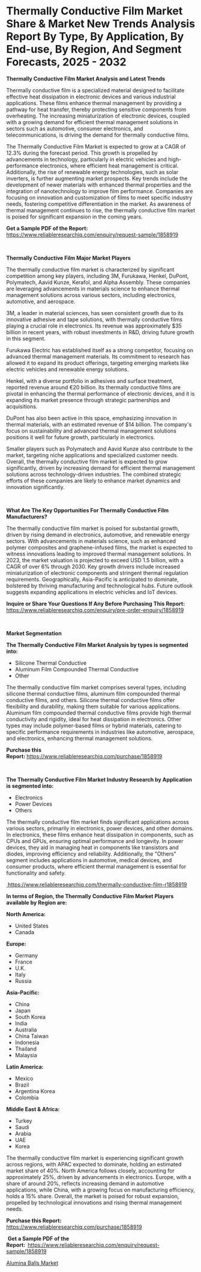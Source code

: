 <p><h1>Thermally Conductive Film Market Share & Market New Trends Analysis Report By Type, By Application, By End-use, By Region, And Segment Forecasts, 2025 - 2032</h1></p><p><strong>Thermally Conductive Film Market Analysis and Latest Trends</strong></p>
<p><p>Thermally conductive film is a specialized material designed to facilitate effective heat dissipation in electronic devices and various industrial applications. These films enhance thermal management by providing a pathway for heat transfer, thereby protecting sensitive components from overheating. The increasing miniaturization of electronic devices, coupled with a growing demand for efficient thermal management solutions in sectors such as automotive, consumer electronics, and telecommunications, is driving the demand for thermally conductive films.</p><p>The Thermally Conductive Film Market is expected to grow at a CAGR of 12.3% during the forecast period. This growth is propelled by advancements in technology, particularly in electric vehicles and high-performance electronics, where efficient heat management is critical. Additionally, the rise of renewable energy technologies, such as solar inverters, is further augmenting market prospects. Key trends include the development of newer materials with enhanced thermal properties and the integration of nanotechnology to improve film performance. Companies are focusing on innovation and customization of films to meet specific industry needs, fostering competitive differentiation in the market. As awareness of thermal management continues to rise, the thermally conductive film market is poised for significant expansion in the coming years.</p></p>
<p><strong>Get a Sample PDF of the Report:&nbsp;</strong> <a href="https://www.reliableresearchiq.com/enquiry/request-sample/1858919?utm_campaign=3026&utm_medium=2&utm_source=Github&utm_content=ia&utm_term=01042025&utm_id=thermally-conductive-film">https://www.reliableresearchiq.com/enquiry/request-sample/1858919</a></p>
<p>&nbsp;</p>
<p><strong>Thermally Conductive Film Major Market Players</strong></p>
<p><p>The thermally conductive film market is characterized by significant competition among key players, including 3M, Furukawa, Henkel, DuPont, Polymatech, Aavid Kunze, Kerafol, and Alpha Assembly. These companies are leveraging advancements in materials science to enhance thermal management solutions across various sectors, including electronics, automotive, and aerospace.</p><p>3M, a leader in material sciences, has seen consistent growth due to its innovative adhesive and tape solutions, with thermally conductive films playing a crucial role in electronics. Its revenue was approximately $35 billion in recent years, with robust investments in R&D, driving future growth in this segment.</p><p>Furukawa Electric has established itself as a strong competitor, focusing on advanced thermal management materials. Its commitment to research has allowed it to expand its product offerings, targeting emerging markets like electric vehicles and renewable energy solutions.</p><p>Henkel, with a diverse portfolio in adhesives and surface treatment, reported revenue around €20 billion. Its thermally conductive films are pivotal in enhancing the thermal performance of electronic devices, and it is expanding its market presence through strategic partnerships and acquisitions.</p><p>DuPont has also been active in this space, emphasizing innovation in thermal materials, with an estimated revenue of $14 billion. The company's focus on sustainability and advanced thermal management solutions positions it well for future growth, particularly in electronics.</p><p>Smaller players such as Polymatech and Aavid Kunze also contribute to the market, targeting niche applications and specialized customer needs. Overall, the thermally conductive film market is expected to grow significantly, driven by increasing demand for efficient thermal management solutions across technology-driven industries. The combined strategic efforts of these companies are likely to enhance market dynamics and innovation significantly.</p></p>
<p>&nbsp;</p>
<p><strong>What Are The Key Opportunities For Thermally Conductive Film Manufacturers?</strong></p>
<p><p>The thermally conductive film market is poised for substantial growth, driven by rising demand in electronics, automotive, and renewable energy sectors. With advancements in materials science, such as enhanced polymer composites and graphene-infused films, the market is expected to witness innovations leading to improved thermal management solutions. In 2023, the market valuation is projected to exceed USD 1.5 billion, with a CAGR of over 6% through 2030. Key growth drivers include increased miniaturization of electronic components and stringent thermal regulation requirements. Geographically, Asia-Pacific is anticipated to dominate, bolstered by thriving manufacturing and technological hubs. Future outlook suggests expanding applications in electric vehicles and IoT devices.</p></p>
<p><strong>Inquire or Share Your Questions If Any Before Purchasing This Report:</strong> <a href="https://www.reliableresearchiq.com/enquiry/pre-order-enquiry/1858919?utm_campaign=3026&utm_medium=2&utm_source=Github&utm_content=ia&utm_term=01042025&utm_id=thermally-conductive-film">https://www.reliableresearchiq.com/enquiry/pre-order-enquiry/1858919</a></p>
<p>&nbsp;</p>
<p><strong>Market Segmentation</strong></p>
<p><strong>The Thermally Conductive Film Market Analysis by types is segmented into:</strong></p>
<p><ul><li>Silicone Thermal Conductive</li><li>Aluminum Film Compounded Thermal Conductive</li><li>Other</li></ul></p>
<p><p>The thermally conductive film market comprises several types, including silicone thermal conductive films, aluminum film compounded thermal conductive films, and others. Silicone thermal conductive films offer flexibility and durability, making them suitable for various applications. Aluminum film compounded thermal conductive films provide high thermal conductivity and rigidity, ideal for heat dissipation in electronics. Other types may include polymer-based films or hybrid materials, catering to specific performance requirements in industries like automotive, aerospace, and electronics, enhancing thermal management solutions.</p></p>
<p><strong>Purchase this Report:&nbsp;</strong><a href="https://www.reliableresearchiq.com/purchase/1858919?utm_campaign=3026&utm_medium=2&utm_source=Github&utm_content=ia&utm_term=01042025&utm_id=thermally-conductive-film">https://www.reliableresearchiq.com/purchase/1858919</a></p>
<p>&nbsp;</p>
<p><strong>The Thermally Conductive Film Market Industry Research by Application is segmented into:</strong></p>
<p><ul><li>Electronics</li><li>Power Devices</li><li>Others</li></ul></p>
<p><p>The thermally conductive film market finds significant applications across various sectors, primarily in electronics, power devices, and other domains. In electronics, these films enhance heat dissipation in components, such as CPUs and GPUs, ensuring optimal performance and longevity. In power devices, they aid in managing heat in components like transistors and diodes, improving efficiency and reliability. Additionally, the "Others" segment includes applications in automotive, medical devices, and consumer products, where efficient thermal management is essential for functionality and safety.</p></p>
<p><a href="https://www.reliableresearchiq.com/thermally-conductive-film-r1858919?utm_campaign=3026&utm_medium=2&utm_source=Github&utm_content=ia&utm_term=01042025&utm_id=thermally-conductive-film">&nbsp;https://www.reliableresearchiq.com/thermally-conductive-film-r1858919</a></p>
<p><strong>In terms of Region, the Thermally Conductive Film Market Players available by Region are:</strong></p>
<p>
    <p> <strong> North America: </strong>
        <ul>
            <li>United States</li>
            <li>Canada</li>
        </ul>
        </p> 
    <p> <strong> Europe: </strong>
        <ul>
            <li>Germany</li>
            <li>France</li>
            <li>U.K.</li>
            <li>Italy</li>
            <li>Russia</li>
        </ul>
        </p> 
    <p> <strong> Asia-Pacific: </strong>
        <ul>
            <li>China</li>
            <li>Japan</li>
            <li>South Korea</li>
            <li>India</li>
            <li>Australia</li>
            <li>China Taiwan</li>
            <li>Indonesia</li>
            <li>Thailand</li>
            <li>Malaysia</li>
        </ul>
        </p> 
    <p> <strong> Latin America: </strong>
        <ul>
            <li>Mexico</li>
            <li>Brazil</li>
            <li>Argentina Korea</li>
            <li>Colombia</li>
        </ul>
        </p> 
    <p> <strong> Middle East & Africa: </strong>
        <ul>
            <li>Turkey</li>
            <li>Saudi</li>
            <li>Arabia</li>
            <li>UAE</li>
            <li>Korea</li>
        </ul>
    </p>
    </p>
<p><p>The thermally conductive film market is experiencing significant growth across regions, with APAC expected to dominate, holding an estimated market share of 40%. North America follows closely, accounting for approximately 25%, driven by advancements in electronics. Europe, with a share of around 20%, reflects increasing demand in automotive applications, while China, with a growing focus on manufacturing efficiency, holds a 15% share. Overall, the market is poised for robust expansion, propelled by technological innovations and rising thermal management needs.</p></p>
<p><strong>Purchase this Report: </strong><a href="https://www.reliableresearchiq.com/purchase/1858919?utm_campaign=3026&utm_medium=2&utm_source=Github&utm_content=ia&utm_term=01042025&utm_id=thermally-conductive-film">https://www.reliableresearchiq.com/purchase/1858919</a></p>
<p>&nbsp;<strong>Get a Sample PDF of the Report:&nbsp;&nbsp;</strong><a href="https://www.reliableresearchiq.com/enquiry/request-sample/1858919?utm_campaign=3026&utm_medium=2&utm_source=Github&utm_content=ia&utm_term=01042025&utm_id=thermally-conductive-film">https://www.reliableresearchiq.com/enquiry/request-sample/1858919</a></p>
<p><strong></strong></p>
<p><p><a href="https://github.com/popupioo/Market-Research-Report-List-1/blob/main/alumina-balls-market.md?utm_campaign=3026&utm_medium=2&utm_source=Github&utm_content=ia&utm_term=01042025&utm_id=thermally-conductive-film">Alumina Balls Market</a></p></p>